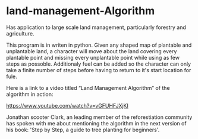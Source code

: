 # land-management-Algorithm
Has application to large scale land management, particularly forestry and agriculture.

  This program is in writen in python. Given any shaped map of plantable and unplantable land, a character will move about the land covering every plantable point and missing every unplantable point while using as few steps as possoble. Additionaly fuel can be added so the character can only take a finite number of steps before having to return to it's start location for fule.  
  
  Here is a link to a video titled “Land Management Algorithm” of the algorithm in action:

  https://www.youtube.com/watch?v=vGFUHFJXjKI

  Jonathan scooter Clark, an leading member of the reforestiation community has spoken with me about mentioning the algorithm in the next version of his book: 'Step by Step, a guide to tree planting for beginners'.
